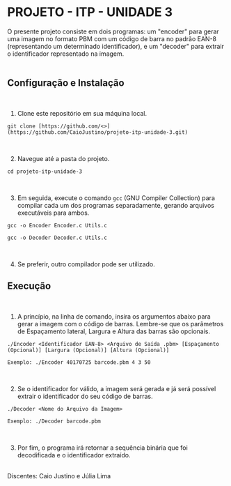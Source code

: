 # PROJETO - ITP - UNIDADE 3

O presente projeto consiste em dois programas: um "encoder" para gerar uma imagem no formato PBM com um código de barra no padrão EAN-8 (representando um determinado identificador), e um "decoder" para extrair o identificador representado na imagem.
<br><br>

## Configuração e Instalação
<br>

1. Clone este repositório em sua máquina local.

```
git clone [https://github.com/<>](https://github.com/CaioJustino/projeto-itp-unidade-3.git)
```
<br>

2. Navegue até a pasta do projeto.

```
cd projeto-itp-unidade-3
```
<br>

3. Em seguida, execute o comando `gcc` (GNU Compiler Collection) para compilar cada um dos programas separadamente, gerando arquivos executáveis para ambos.

```
gcc -o Encoder Encoder.c Utils.c
```

```
gcc -o Decoder Decoder.c Utils.c
```
<br>

4. Se preferir, outro compilador pode ser utilizado.
## Execução
<br>

1. A princípio, na linha de comando, insira os argumentos abaixo para gerar a imagem com o código de barras. Lembre-se que os parâmetros de Espaçamento lateral, Largura e Altura das barras são opcionais.

```
./Encoder <Identificador EAN-8> <Arquivo de Saída .pbm> [Espaçamento (Opcional)] [Largura (Opcional)] [Altura (Opcional)]
```

```
Exemplo: ./Encoder 40170725 barcode.pbm 4 3 50
```
<br>

2. Se o identificador for válido, a imagem será gerada e já será possível extrair o identificador do seu código de barras.

```
./Decoder <Nome do Arquivo da Imagem>
```

```
Exemplo: ./Decoder barcode.pbm
```
<br>

3. Por fim, o programa irá retornar a sequência binária que foi decodificada e o identificador extraído.

<br>
Discentes: Caio Justino e Júlia Lima
